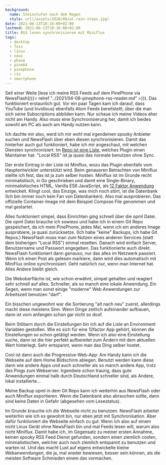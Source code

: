 ```yaml
---
background:
  name: Steinstufen nach dem Regen
  style: url(/assets/2020/09/wl-rain-steps.jpg)
date: 2021-06-13T18:16:00+02:00
lastmod: 2021-06-13T18:16:00+02:00
title: RSS lesen synchronisieren mit Miniflux
tags:
  - desktop
  - foss
  - linux
  - news
  - phone
  - pine64
  - pinephone
  - rss
  - smartphone
---
```

Seit einer Weile [lese ich meine RSS Feeds auf dem PinePhone via NewsFlash]({{< relref "../2021/04-08-pinephone-rss-reader.md" >}}).
Das funktioniert erstaunlich gut.
Vor ein paar Tagen kam ich darauf, dass YouTube (und Invidious) ebenfalls Atom Feeds bereitstellt, über die man sich seine Subscriptions abbilden kann.
Nur schaue ich meine Videos eher nicht am Handy.
Also muss eine Synchronisierung her, damit ich beides sowohl am PC als auch am Handy nutzen kann.

Ich dachte mir also, werd ich mir wohl mal irgendeinen spooky Anbieter suchen und NewsFlash über eben diesen synchronisieren.
Damit das hinterher auch gut funktioniert, habe ich mir angeschaut, mit welchen Diensten synchronisiert.
Im [Repo ist eine Liste](https://gitlab.com/news-flash/news_flash_gtk#looking-for-service-maintainers), welches Plugin einen Maintainer hat.
"Local RSS" ist ja quasi das normale benutzen ohne Sync.

Der erste Eintrag in der Liste ist Miniflux, wozu das Plugin ebenfalls vom Hauptentwickler unterstützt wird.
Beim genaueren Betrachten von Miniflux stellte ich fest, das ist ja zum selber hosten.
Miniflux ist im Grunde recht minimalistisch, in Go geschrieben und damit eine Single-Binary, minimalistisches HTML, Vanilla ES6 JavaScript, als [12 Faktor Anwendung](https://12factor.net/) entwickelt.
Klingt cool, das Einzige, was mich noch stört, ist die Datenbank (Ich bin immer noch kein Fan von Datenbanken).
Also mal ausprobieren.
Das offizielle Container-Image mit dem Beispiel Compose File genommen und mal gestartet.

Alles funktioniert simpel, dass Einrichten ging schnell über die opml Datei.
Die opml Datei brauche ich sowieso und habe ich in einem Git Repo gespeichert, da ich mein PinePhone, jedes Mal, wenn ich ein anderes Image ausprobiere, ja quasi zurücksetze.
(Ich habe "keine"  Backups, ich habe Git Repos.)
NewsFlash muss man zum Nutzen eines anderen Services (statt dem bisherigen "Local RSS") einmal resetten.
Danach wird einfach Server, Benutzername und Passwort angegeben.
Das funktionierte auch direkt.
NewsFlash funktioniert dann genauso, nur das alles im Netzwerk passiert.
Wenn ich einen Post als gelesen markiere, dann wird dies automatisch mit MiniFlux online synchronisiert.
Geht natürlich nur, wenn man Internet hat.
Alles Andere bleibt gleich.

Die Weboberfläche ist, wie schon erwähnt, simpel gehalten und reagiert sehr schnell auf alles.
Schneller, als so manch eine lokale Anwendung.
Ein Segen, wenn man sonst einige "moderne" Web Anwendungen zur Arbeitszeit benutzen "darf".

Ein bisschen ungewohnt war die Sortierung "alt nach neu" zuerst, allerdings macht diese meistens Sinn.
Wenn Dinge zeitlich aufeinander aufbauen, dann ist vorn anfangen schon gar nicht so doof.

Beim Stöbern durch die Einstellungen bin ich auf die Liste an Environment Variablen gestoßen.
Wie es sich für eine 12factor App gehört, können die Einstellungen so schon getätigt werden.
Wenn ich also eine Einstellung suche, dann ist die hier perfekt aufbereitet zum Ändern mit dem aktuellen Wert hinterlegt.
Sehr entspannt, wenn man das Ding selber hostet.

Cool ist dann auch die Progressive-Web-App: Am Handy kann ich die Webseite auf dem Home Bildschirm ablegen.
Benutzt werden kann diese dann wie andere Apps und auch schneller als so manch andere App, trotz des Pings zum Webserver.
Irgendwie schon traurig, dass gute Anwendungen einmal halb durch Deutschland schneller sind, als Andere, lokal installierte…

Meine Backup opml in dem Git Repo kann ich weiterhin aus NewsFlash oder auch Miniflux exportieren.
Wenn die Datenbank also abrauchen sollte, dann sind keine Daten in Gefahr (abgesehen vom Lesestatus).

Im Grunde brauche ich die Webseite nicht zu benutzen.
NewsFlash arbeitet weiterhin wie ich es gewohnt bin, nur eben jetzt mit Synchronisation.
Aber dafür funktioniert die Webseite einfach zu gut.
Wenn ich also auf einem nicht Linux Gerät ohne NewsFlash bin und mal Feeds lesen will, warum also nicht Miniflux.
Damit habe ich, im Gegensatz zu meiner ersten Annahme, keinen spooky RSS Feed Dienst gefunden, sondern einen ziemlich coolen, minimalistischen, welcher auch noch ziemlich entspannt zu benutzen und warten ist.
Und das macht Lust auf eigens entwickelte kleine Webanwendungen, die ja, mal wieder bewiesen, besser sein können, als die meisten Software Schmieden einem das vormachen.

